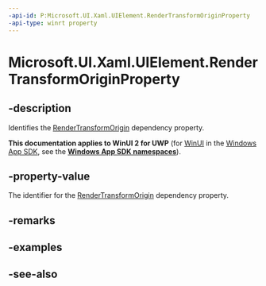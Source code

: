```yaml
---
-api-id: P:Microsoft.UI.Xaml.UIElement.RenderTransformOriginProperty
-api-type: winrt property
---
```


<!-- Property syntax
public Windows.UI.Xaml.DependencyProperty RenderTransformOriginProperty { get; }
-->

# Microsoft.UI.Xaml.UIElement.RenderTransformOriginProperty

## -description
Identifies the [RenderTransformOrigin](uielement_rendertransformorigin.md) dependency property.

**This documentation applies to WinUI 2 for UWP** (for [WinUI](/windows/apps/winui/winui3/) in the [Windows App SDK](/windows/apps/windows-app-sdk/), see the **[Windows App SDK namespaces](/windows/windows-app-sdk/api/winrt/)**).

## -property-value
The identifier for the [RenderTransformOrigin](uielement_rendertransformorigin.md) dependency property.

## -remarks

## -examples

## -see-also
